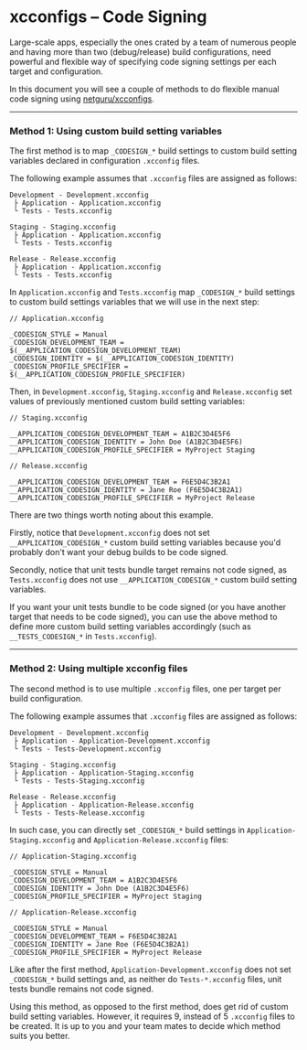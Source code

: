 # xcconfigs – Code Signing

Large-scale apps, especially the ones crated by a team of numerous people and having more than two (debug/release) build configurations, need powerful and flexible way of specifying code signing settings per each target and configuration.

In this document you will see a couple of methods to do flexible manual code signing using [netguru/xcconfigs](https://github.com/netguru/xcconfigs).

---

### Method 1: Using custom build setting variables

The first method is to map `_CODESIGN_*` build settings to custom build setting variables declared in configuration `.xcconfig` files.

The following example assumes that `.xcconfig` files are assigned as follows:

```none
Development - Development.xcconfig
 ├ Application - Application.xcconfig
 └ Tests - Tests.xcconfig

Staging - Staging.xcconfig
 ├ Application - Application.xcconfig
 └ Tests - Tests.xcconfig

Release - Release.xcconfig
 ├ Application - Application.xcconfig
 └ Tests - Tests.xcconfig
```

In `Application.xcconfig` and `Tests.xcconfig` map `_CODESIGN_*` build settings to custom build settings variables that we will use in the next step:

```none
// Application.xcconfig

_CODESIGN_STYLE = Manual
_CODESIGN_DEVELOPMENT_TEAM = $(__APPLICATION_CODESIGN_DEVELOPMENT_TEAM)
_CODESIGN_IDENTITY = $(__APPLICATION_CODESIGN_IDENTITY)
_CODESIGN_PROFILE_SPECIFIER = $(__APPLICATION_CODESIGN_PROFILE_SPECIFIER)
```

Then, in `Development.xcconfig`, `Staging.xcconfig` and `Release.xcconfig` set values of previously mentioned custom build setting variables:

```none
// Staging.xcconfig

__APPLICATION_CODESIGN_DEVELOPMENT_TEAM = A1B2C3D4E5F6
__APPLICATION_CODESIGN_IDENTITY = John Doe (A1B2C3D4E5F6)
__APPLICATION_CODESIGN_PROFILE_SPECIFIER = MyProject Staging
```

```none
// Release.xcconfig

__APPLICATION_CODESIGN_DEVELOPMENT_TEAM = F6E5D4C3B2A1
__APPLICATION_CODESIGN_IDENTITY = Jane Roe (F6E5D4C3B2A1)
__APPLICATION_CODESIGN_PROFILE_SPECIFIER = MyProject Release
```

There are two things worth noting about this example.

Firstly, notice that `Development.xcconfig` does not set `__APPLICATION_CODESIGN_*` custom build setting variables because you'd probably don't want your debug builds to be code signed.

Secondly, notice that unit tests bundle target remains not code signed, as `Tests.xcconfig` does not use `__APPLICATION_CODESIGN_*` custom build setting variables.

If you want your unit tests bundle to be code signed (or you have another target that needs to be code signed), you can use the above method to define more custom build setting variables accordingly (such as `__TESTS_CODESIGN_*` in `Tests.xcconfig`).

---

### Method 2: Using multiple xcconfig files

The second method is to use multiple `.xcconfig` files, one per target per build configuration.

The following example assumes that `.xcconfig` files are assigned as follows:

```none
Development - Development.xcconfig
 ├ Application - Application-Development.xcconfig
 └ Tests - Tests-Development.xcconfig

Staging - Staging.xcconfig
 ├ Application - Application-Staging.xcconfig
 └ Tests - Tests-Staging.xcconfig

Release - Release.xcconfig
 ├ Application - Application-Release.xcconfig
 └ Tests - Tests-Release.xcconfig
```

In such case, you can directly set `_CODESIGN_*` build settings in `Application-Staging.xcconfig` and `Application-Release.xcconfig` files:

```none
// Application-Staging.xcconfig

_CODESIGN_STYLE = Manual
_CODESIGN_DEVELOPMENT_TEAM = A1B2C3D4E5F6
_CODESIGN_IDENTITY = John Doe (A1B2C3D4E5F6)
_CODESIGN_PROFILE_SPECIFIER = MyProject Staging
```

```none
// Application-Release.xcconfig

_CODESIGN_STYLE = Manual
_CODESIGN_DEVELOPMENT_TEAM = F6E5D4C3B2A1
_CODESIGN_IDENTITY = Jane Roe (F6E5D4C3B2A1)
_CODESIGN_PROFILE_SPECIFIER = MyProject Release
```

Like after the first method, `Application-Development.xcconfig` does not set `_CODESIGN_*` build settings and, as neither do `Tests-*.xcconfig` files, unit tests bundle remains not code signed.

Using this method, as opposed to the first method, does get rid of custom build setting variables. However, it requires 9, instead of 5 `.xcconfig` files to be created. It is up to you and your team mates to decide which method suits you better.
